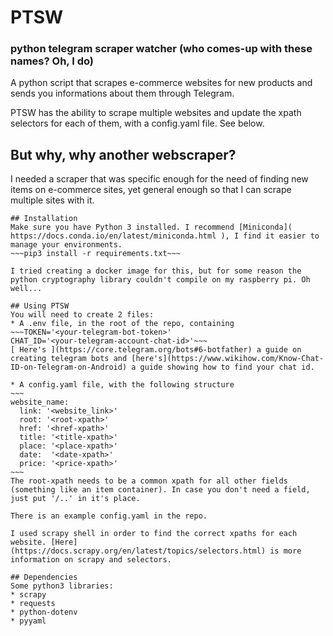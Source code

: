# PTSW
### python telegram scraper watcher (who comes-up with these names? Oh, I do)

A python script that scrapes e-commerce websites for new products and sends you informations about them through Telegram.

PTSW has the ability to scrape multiple websites and update the xpath selectors for each of them, with a config.yaml file. See below.

## But why, why another webscraper?
I needed a scraper that was specific enough for the need of finding new items on e-commerce sites, yet general enough so that I can scrape multiple sites with it.
````~~~~~
## Installation
Make sure you have Python 3 installed. I recommend [Miniconda]( https://docs.conda.io/en/latest/miniconda.html ), I find it easier to manage your environments.
~~~pip3 install -r requirements.txt~~~

I tried creating a docker image for this, but for some reason the python cryptography library couldn't compile on my raspberry pi. Oh well...

## Using PTSW
You will need to create 2 files:
* A .env file, in the root of the repo, containing
~~~TOKEN='<your-telegram-bot-token>'
CHAT_ID='<your-telegram-account-chat-id>'~~~
[ Here's ](https://core.telegram.org/bots#6-botfather) a guide on creating telegram bots and [here's](https://www.wikihow.com/Know-Chat-ID-on-Telegram-on-Android) a guide showing how to find your chat id.

* A config.yaml file, with the following structure
~~~
website_name:
  link: '<website_link>'
  root: '<root-xpath>'
  href: '<href-xpath>'
  title: '<title-xpath>'
  place: '<place-xpath>'
  date:  '<date-xpath>'
  price: '<price-xpath>'
~~~
The root-xpath needs to be a common xpath for all other fields (something like an item container). In case you don't need a field, just put '/..' in it's place. 

There is an example config.yaml in the repo.

I used scrapy shell in order to find the correct xpaths for each website. [Here](https://docs.scrapy.org/en/latest/topics/selectors.html) is more information on scrapy and selectors.

## Dependencies
Some python3 libraries:
* scrapy
* requests
* python-dotenv
* pyyaml


